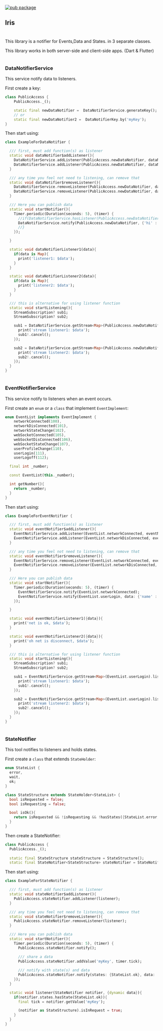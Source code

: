[//]: # ([![Dart CI]&#40;https://github.com/dart-lang/args/actions/workflows/test-package.yml/badge.svg&#41;]&#40;https://github.com/dart-lang/args/actions/workflows/test-package.yml&#41;)
[![pub package](https://img.shields.io/pub/v/args.svg)](https://pub.dev/packages/args)

## Iris
# 
This library is a notifier for Events,Data and States. in 3 separate classes.

This library works in both server-side and client-side apps. (Dart & Flutter)

# 

### DataNotifierService

This service notify data to listeners.

First create a key:

```dart
class PublicAccess {
    PublicAccess._();

    static final newDataNotifier =  DataNotifierService.generateKey();
    // or
    static final newDataNotifier2 =  DataNotifierKey.by('myKey');
}
```

Then start using:

```dart
class ExampleForDataNotifier {

  /// first, must add function(s) as listener
  static void dataNotifier$addListener(){
    DataNotifierService.addListener(PublicAccess.newDataNotifier, dataNotifierListener1);
    DataNotifierService.addListener(PublicAccess.newDataNotifier, dataNotifierListener2);
  }

  /// any time you feel not need to listening, can remove that
  static void dataNotifier$removeListener(){
    DataNotifierService.removeListener(PublicAccess.newDataNotifier, dataNotifierListener1);
    DataNotifierService.removeListener(PublicAccess.newDataNotifier, dataNotifierListener2);
  }

  /// Here you can publish data
  static void startNotifier(){
    Timer.periodic(Duration(seconds: 5), (timer) {
      //if(DataNotifierService.hasListener(PublicAccess.newDataNotifier)){
      DataNotifierService.notify(PublicAccess.newDataNotifier, {'hi' : 'user', 'tick' : '${timer.tick}'});
      //}
    });

  }

  static void dataNotifierListener1(data){
    if(data is Map){
      print('listener1: $data');
    }
  }

  static void dataNotifierListener2(data){
    if(data is Map){
      print('listener2: $data');
    }
  }

  /// this is alternative for using listener function
  static void startListening(){
    StreamSubscription? sub1;
    StreamSubscription? sub2;

    sub1 = DataNotifierService.getStream<Map>(PublicAccess.newDataNotifier).listen((data) {
      print('stream listener1: $data');
      sub1!.cancel();
    });

    sub2 = DataNotifierService.getStream<Map>(PublicAccess.newDataNotifier).listen((data) {
      print('stream listener2: $data');
      sub2!.cancel();
    });
  }
}
```
# 
# 
### EventNotifierService

This service notify to listeners when an event occurs.

First create an `enum` or a `class` that implement `EventImplement`:

```dart
enum EventList implements EventImplement {
    networkConnected(100),
    networkDisConnected(101),
    networkStateChange(102),
    webSocketConnected(105),
    webSocketDisConnected(106),
    webSocketStateChange(107),
    userProfileChange(110),
    userLogin(111),
    userLogoff(112);

  final int _number;

  const EventList(this._number);

  int getNumber(){
    return _number;
  }
}
```

Then start using:

```dart
class ExampleForEventNotifier {

  /// first, must add function(s) as listener
  static void eventNotifier$addListener(){
    EventNotifierService.addListener(EventList.networkConnected, eventNotifierListener1);
    EventNotifierService.addListener(EventList.networkDisConnected, eventNotifierListener2);
  }

  /// any time you feel not need to listening, can remove that
  static void eventNotifier$removeListener(){
    EventNotifierService.removeListener(EventList.networkConnected, eventNotifierListener1);
    EventNotifierService.removeListener(EventList.networkDisConnected, eventNotifierListener2);
  }

  /// Here you can publish data
  static void startNotifier(){
    Timer.periodic(Duration(seconds: 5), (timer) {
      EventNotifierService.notify(EventList.networkConnected);
      EventNotifierService.notify(EventList.userLogin, data: {'name' : 'user-name'});
    });

  }

  static void eventNotifierListener1({data}){
    print('net is ok, $data');
  }

  static void eventNotifierListener2({data}){
    print('oh net is disconnect, $data');
  }

  /// this is alternative for using listener function
  static void startListening(){
    StreamSubscription? sub1;
    StreamSubscription? sub2;

    sub1 = EventNotifierService.getStream<Map>(EventList.userLogin).listen((data) {
      print('stream listener1: $data');
      sub1!.cancel();
    });

    sub2 = EventNotifierService.getStream<Map>(EventList.userLogin).listen((data) {
      print('stream listener2: $data');
      sub2!.cancel();
    });
  }
}
```
#
#
### StateNotifier

This tool notifies to listeners and holds states.

First create a `class` that extends `StateHolder`:

```dart
enum StateList {
  error,
  wait,
  ok;
}

class StateStructure extends StateHolder<StateList> {
  bool isRequested = false;
  bool isRequesting = false;

  bool isOk(){
    return isRequested && !isRequesting && !hasStates({StateList.error, StateList.wait});
  }
}
```

Then create a StateNotifier:

```dart
class PublicAccess {
  PublicAccess._();
  
  static final StateStructure stateStructure = StateStructure();
  static final StateNotifier<StateStructure> stateNotifier = StateNotifier(stateStructure);
```

Then start using:

```dart
class ExampleForStateNotifier {

  /// first, must add function(s) as listener
  static void stateNotifier$addListener(){
    PublicAccess.stateNotifier.addListener(listener);
  }

  /// any time you feel not need to listening, can remove that
  static void stateNotifier$removeListener(){
    PublicAccess.stateNotifier.removeListener(listener);
  }

  /// Here you can publish data
  static void startNotifier(){
    Timer.periodic(Duration(seconds: 5), (timer) {
      PublicAccess.stateNotifier.notify();

      /// share a data
      PublicAccess.stateNotifier.addValue('myKey', timer.tick);
      
      /// notify with state(s) and data
      PublicAccess.stateNotifier.notify(states: {StateList.ok}, data: 'any data');
    });
  }

  static void listener(StateNotifier notifier, {dynamic data}){
    if(notifier.states.hasState(StateList.ok)){
      final tick = notifier.getValue('myKey');

      (notifier as StateStructure).isInRequest = true;
    }
  }
}
```


[pub]: https://pub.dev/

